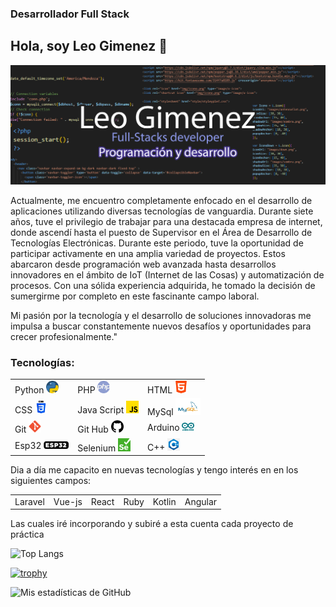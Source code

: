 ### Desarrollador Full Stack


<h2>Hola, soy Leo Gimenez 👋 </h2>

<!--
**LeoGidev/LeoGidev** is a ✨ _special_ ✨ repository because its `README.md` (this file) appears on your GitHub profile.

Here are some ideas to get you started:

- 🔭 I’m currently working on ...
- 🌱 I’m currently learning ...
- 👯 I’m looking to collaborate on ...
- 🤔 I’m looking for help with ...
- 💬 Ask me about ...
- 📫 How to reach me: ...
- 😄 Pronouns: ...
- ⚡ Fun fact: ...
-->
<img src="portada.jpg">
<p>Actualmente, me encuentro completamente enfocado en el desarrollo de aplicaciones utilizando diversas tecnologías de vanguardia. 
                      Durante siete años, tuve el privilegio de trabajar para una destacada empresa de internet, donde ascendí hasta el puesto de Supervisor en el Área de
                       Desarrollo de Tecnologías Electrónicas. Durante este periodo, tuve la oportunidad de participar activamente en una amplia variedad de proyectos. Estos 
                       abarcaron desde programación web avanzada hasta desarrollos innovadores en el ámbito de IoT (Internet de las Cosas) y automatización de procesos.
                        Con una sólida experiencia adquirida, he tomado la decisión de sumergirme por completo en este fascinante campo laboral.
                        </p><p> Mi pasión por la tecnología y el desarrollo de soluciones innovadoras me impulsa a buscar constantemente nuevos desafíos 
                         y oportunidades para crecer profesionalmente."</p>
<h3>Tecnologías:</h3>
<table>
<tr>
  <td>Python <img src="piton.png" width="20px"></td>
  <td>PHP <img src="php.png" width="20px"></td>
  <td>HTML <img src="html5.png" width="20px"></td>
  </tr>
 <tr>
  <td>CSS <img src="css3.png" width="20px"></td>
  <td>Java Script <img src="js.png" width="20px"></td>

  <td>MySql <img src="mysql.png" width="40px"></td>
  </tr>
 <tr>
  <td>Git <img src="git.png" width="20px"></td>
  <td>Git Hub <img src="github.png" width="20px"></td>
  <td>Arduino <img src="arduino.png" width="20px"></td>
  
 </tr>
<tr>
  <td>Esp32 <img src="esp32.png" width="40px"></td>
<td>Selenium <img src="Selenium_Logo.png" width="20px"></td>
<td>C++ <img src="c.png" width="20px"></td>
  
 </tr>
</table>
<p>Dia a día me capacito en nuevas tecnologías y tengo interés en en los siguientes campos:</p>
<table><tr><td>Laravel</td><td>Vue-js</td><td>React</td><td>Ruby</td><td>Kotlin</td><td>Angular</td>
</tr></table>
<p>Las cuales iré incorporando y subiré a esta cuenta cada proyecto de práctica</p>

![Top Langs](https://github-readme-stats.vercel.app/api/top-langs/?username=LeoGidev&layout=compact&langs_count=8&theme=radical)

[![trophy](https://github-profile-trophy.vercel.app/?username=LeoGidev&theme=onedark&row=2&column=3)](https://github.com/ryo-ma/github-profile-trophy)




![Mis estadísticas de GitHub](https://github-readme-stats.vercel.app/api?username=LeoGidev&show_icons=true&theme=radical)

